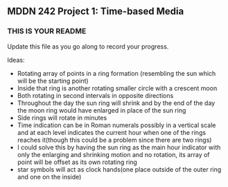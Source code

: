 ## MDDN 242 Project 1: Time-based Media  

### THIS IS YOUR README

Update this file as you go along to record your progress.

Ideas:
- Rotating array of points in a ring formation (resembling the sun which will be the starting point)
- Inside that ring is another rotating smaller circle with a crescent moon
- Both rotating in second intervals in opposite directions
- Throughout the day the sun ring will shrink and by the end of the day the moon ring would have enlarged in place of the sun ring
- Side rings will rotate in minutes
- Time indication can be in Roman numerals possibly in a vertical scale and at each level indicates the current hour when one of the rings reaches it(though this could be a problem since there are two rings)
- I could solve this by having the sun ring as the main hour indicator with only the enlarging and shrinking motion and no rotation, its array of point will be offset as its own rotating ring
- star symbols will act as clock hands(one place outside of the outer ring and one on the inside)